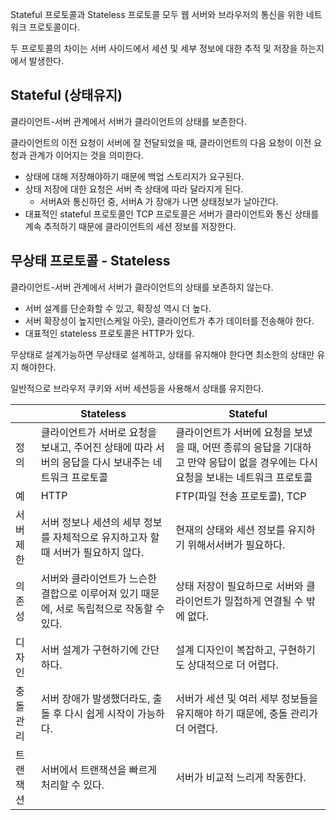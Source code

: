 Stateful 프로토콜과 Stateless 프로토콜 모두 웹 서버와 브라우저의 통신을 위한 네트워크 프로토콜이다.

두 프로토콜의 차이는 서버 사이드에서 세션 및 세부 정보에 대한 추적 및 저장을 하는지에서 발생한다.


## Stateful (상태유지)
클라이언트-서버 관계에서 서버가 클라이언트의 상태를 보존한다.

클라이언트의 이전 요청이 서버에 잘 전달되었을 때, 클라이언트의 다음 요청이 이전 요청과 관계가 이어지는 것을 의미한다.
* 상태에 대해 저장해야하기 때문에 백업 스토리지가 요구된다.
* 상태 저장에 대한 요청은 서버 측 상태에 따라 달라지게 된다.
  * 서버A와 통신하던 중, 서버A 가 장애가 나면 상태정보가 날아간다.
* 대표적인 stateful 프로토콜인 TCP 프로토콜은 서버가 클라이언트와 통신 상태를 계속 추적하기 때문에 클라이언트의 세션 정보를 저장한다.





## 무상태 프로토콜 - Stateless
클라이언트-서버 관계에서 서버가 클라이언트의 상태를 보존하지 않는다.

* 서버 설계를 단순화할 수 있고, 확장성 역시 더 높다.
* 서버 확장성이 높지만(스케일 아웃), 클라이언트가 추가 데이터를 전송해야 한다.
* 대표적인 stateless 프로토콜은 HTTP가 있다.


무상태로 설계가능하면 무상태로 설계하고, 상태를 유지해야 한다면 최소한의 상태만 유지 해야한다.

일반적으로 브라우저 쿠키와 서버 세션등을 사용해서 상태를 유지한다.


||Stateless|Stateful|
|----|---|---|
|정의|	클라이언트가 서버로 요청을 보내고, 주어진 상태에 따라 서버의 응답을 다시 보내주는 네트워크 프로토콜|클라이언트가 서버에 요청을 보냈을 때, 어떤 종류의 응답을 기대하고 만약 응답이 없을 경우에는 다시 요청을 보내는 네트워크 프로토콜|
|예|HTTP|FTP(파일 전송 프로토콜), TCP|
|서버 제한|서버 정보나 세션의 세부 정보를 자체적으로 유지하고자 할때 서버가 필요하지 않다.|현재의 상태와 세션 정보를 유지하기 위해서서버가 필요하다.|
|의존성|서버와 클라이언트가 느슨한 결합으로 이루어져 있기 때문에, 서로 독립적으로 작동할 수 있다.|상태 저장이 필요하므로 서버와 클라이언트가 밀접하게 연결될 수 밖에 없다.|
|디자인|서버 설계가 구현하기에 간단하다.|설계 디자인이 복잡하고, 구현하기도 상대적으로 더 어렵다.|
|충돌 관리|서버 장애가 발생했더라도, 출돌 후 다시 쉽게 시작이 가능하다.|서버가 세션 및 여러 세부 정보들을 유지해야 하기 때문에, 충돌 관리가 더 어렵다.|
|트랜잭션|서버에서 트랜잭션을 빠르게 처리할 수 있다.|서버가 비교적 느리게 작동한다.|

